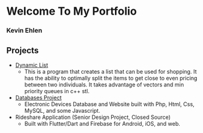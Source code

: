 # Welcome To My Portfolio
### Kevin Ehlen


## Projects
- [Dynamic List](https://git.mst.edu/kse738/dynamiclist)
  - This is a program that creates a list that can be used for shopping. It has the ability to optimally split the items to get close to even pricing between two individuals. It takes advantage of vectors and min priority queues in c++ stl.
- [Databases Project](https://git.mst.edu/kse738/databases-project)
  - Electronic Devices Database and Website built with Php, Html, Css, MySQL, and some Javascript.
- Rideshare Application (Senior Design Project, Closed Source)
  - Built with Flutter/Dart and Firebase for Android, iOS, and web.
